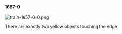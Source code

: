 #### 1657-0
![train-1657-0-0.png](https://github.com/lil-lab/nlvr/raw/master/nlvr/train/images/43/train-1657-0-0.png "train-1657-0-0.png")

There are exactly two yellow objects touching the edge